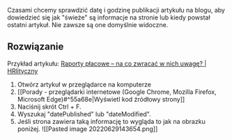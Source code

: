 Czasami chcemy sprawdzić datę i godzinę publikacji artykułu na blogu, aby dowiedzieć się jak "świeże" są informacje na stronie lub kiedy powstał ostatni artykuł. Nie zawsze są one domyślnie widoczne.
## Rozwiązanie
Przykład artykułu: [Raporty płacowe – na co zwracać w nich uwagę? | HRlityczny](https://hrlityczny.pl/raporty-placowe-na-co-zwracac-w-nich-uwage/)
1. Otwórz artykuł w przeglądarce na komputerze
2. [[Porady - przeglądarki internetowe (Google Chrome, Mozilla Firefox, Microsoft Edge)#^55a68e|Wyświetl kod źródłowy strony]]
3. Naciśnij skrót Ctrl + F.
4. Wyszukaj "datePublished" lub "dateModified".
5. Jeśli strona zawiera taką informację to wygląda to jak na obrazku poniżej.
   ![[Pasted image 20220629143654.png]]